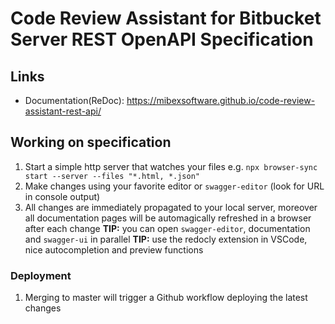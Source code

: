 # Code Review Assistant for Bitbucket Server REST OpenAPI Specification

## Links

- Documentation(ReDoc): https://mibexsoftware.github.io/code-review-assistant-rest-api/

## Working on specification

1. Start a simple http server that watches your files e.g. `npx browser-sync start --server --files "*.html, *.json"`
2. Make changes using your favorite editor or `swagger-editor` (look for URL in console output)
3. All changes are immediately propagated to your local server, moreover all documentation pages will be automagically refreshed in a browser after each change
**TIP:** you can open `swagger-editor`, documentation and `swagger-ui` in parallel
**TIP:** use the redocly extension in VSCode, nice autocompletion and preview functions


### Deployment
1. Merging to master will trigger a Github workflow deploying the latest changes
